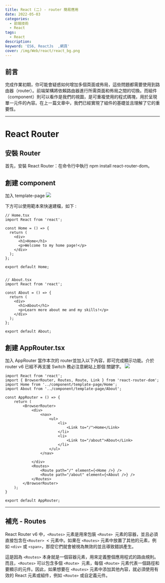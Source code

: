 ```yaml
---
title: React (二) - router 簡易應用
date: 2022-05-03
categories: 
  - 前端技術
  - React
tags: 
  - React
description:
keyword: 'ES6, ReactJs  ,網頁'
cover: /img/Web/react/react_bg.png
---
```

## 前言
完成作業初期，你可能會疑惑如何增加多個頁面或佈局，這些問題都需要使用到路由器（router）。前端架構將依賴路由器進行所需頁面和佈局之間的切換。而組件（component）則可以看作是我們的視圖，是可重複使用的程式碼塊，用於呈現單一元件的內容。在上一篇文章中，我們已經實現了組件的基礎並且理解了它的重要性。


---
# React Router

## 安裝 Router
首先，安裝 React Router：在命令行中執行 npm install react-router-dom。

## 創建 component
加入 template-page
![](/image/20230507_19-50-27.png)

下方可以使用範本來快速建檔，如下 : 
```tsx
// Home.tsx
import React from 'react';

const Home = () => {
  return (
    <div>
      <h1>Home</h1>
      <p>Welcome to my home page!</p>
    </div>
  );
};

export default Home;


// About.tsx
import React from 'react';

const About = () => {
  return (
    <div>
      <h1>About</h1>
      <p>Learn more about me and my skills!</p>
    </div>
  );
};

export default About;
```
## 創建 AppRouter.tsx
加入 AppRouter 當作本次的 router並加入以下內容，即可完成顯示功能。介於 router v6 已經不再支援 Switch 務必注意網站上那個 關鍵字。
![](/image/20230507_19-49-02.png)
```tsx
import React from 'react';
import { BrowserRouter, Routes, Route, Link } from 'react-router-dom';
import Home from '../component/template-page/Home';
import About from '../component/template-page/About';

const AppRouter = () => {
    return (
        <BrowserRouter>
            <div>
                <nav>
                    <ul>
                        <li>
                            <Link to="/">Home</Link>
                        </li>
                        <li>
                            <Link to="/about">About</Link>
                        </li>
                    </ul>
                </nav>

            </div>
            <Routes>
                <Route path="/" element={<Home />} />
                <Route path="/about" element={<About />} />
            </Routes>
        </BrowserRouter>
    );
}

export default AppRouter;
```

---

## 補充 - Routes
React Router v6 中，```<Routes>``` 元素是用來包裝 ```<Route> ```元素的容器，並且必須直接包含在```<Router> ```< 元素中。如果在 ```<Routes>``` 元素中放置了其他的元素，例如 ```<div>``` 或 ```<span>```，那麼它們就會被視為無效的並且導致錯誤產生。

這是因為 ```<Routes>``` 本身就是一個容器元素，用來定義整個應用程式的路由規則。而且，```<Routes>``` 可以包含多個 ```<Route> ```元素，每個 ```<Route>``` 元素代表一個路徑和要顯示的元件。因此，如果想要在 ```<Routes>``` 元素中添加其他內容，就必須使用有效的 React 元素或組件，例如 ```<Route>``` 或自定義元件。
